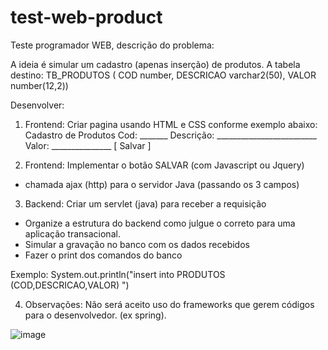 # test-web-product
Teste programador WEB, descrição do problema:

A ideia é simular um cadastro (apenas inserção) de produtos.
A tabela destino:
TB_PRODUTOS (
COD number,
DESCRICAO varchar2(50),
VALOR number(12,2))

Desenvolver:
1) Frontend: Criar pagina usando HTML e CSS conforme exemplo abaixo:
Cadastro de Produtos
Cod: _______
Descrição: _________________________
Valor: _______________
[ Salvar ]

2) Frontend: Implementar o botão SALVAR (com Javascript ou Jquery)
- chamada ajax (http) para o servidor Java (passando os 3 campos)

3) Backend: Criar um servlet (java) para receber a requisição
- Organize a estrutura do backend como julgue o correto para uma aplicação
transacional.
- Simular a gravação no banco com os dados recebidos
- Fazer o print dos comandos do banco

Exemplo: System.out.println("insert into PRODUTOS
(COD,DESCRICAO,VALOR) ")

4) Observações:
Não será aceito uso do frameworks que gerem códigos para o
desenvolvedor. (ex spring).



![image](https://github.com/user-attachments/assets/75344c1d-4901-41e1-b820-322610c735b8)
